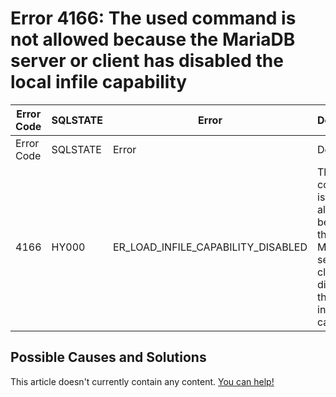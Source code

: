
# Error 4166: The used command is not allowed because the MariaDB server or client has disabled the local infile capability


| Error Code | SQLSTATE | Error | Description |
| --- | --- | --- | --- |
| Error Code | SQLSTATE | Error | Description |
| 4166 | HY000 | ER_LOAD_INFILE_CAPABILITY_DISABLED | The used command is not allowed because the MariaDB server or client has disabled the local infile capability |




## Possible Causes and Solutions


This article doesn't currently contain any content. [You can help!](/kb/en/writing-and-editing-knowledge-base-articles/)

